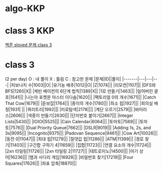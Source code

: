 # algo-KKP

# class 3 KKP

[백준 sloved 문제 class 3](https://solved.ac/en/class/3)



# class 3  
(2 per day) 
O : 내 풀이
X : 틀림
C : 참고한 문제 
|문제|ID||풀이|
|-------|---|---|---|
|피보나치 수|1003||O|
|유기농 배추|1012||O|
|Z|1074|||
|리모컨|1107|||
|DFS와 BFS|1260|X||
|케빈 베이컨의 6단계 법칙|1389|X||
|1로 만들기|1463|||
|일어버린 괄호|1541|||
|나는야 포켓몬 마스터 이다솜|1620|||
|팩토리얼 0의 개수|1671|||
|Catch That Cow|1679|||
|듣보잡|1764|||
|종이의 개수|1780|||
|최소 힙|1927|||
|회의실 배정|1931| ||
|쿼리트리|1992|||
|미로탐색|2178||||
|계단 오르기|2579|||
|바이러스|2606|||
|색종이 만들기|2630|||
|단지번호 붙이기|2667|||
|Integer Lists|5430|||
|IOIOI|5525|||
|Cain Calendar|6064|||
|토마토|7569|||
|토마토|7576|||
|Dual Priority Queue|7662|||
|DSLR|9019|||
|Adding 1s, 2s, and 3s|9095|||
|Incognito|9375|||
|Padovan Sequence|9461|||
|Cow Art|10026|||
|동전 0|11047|||
|최대 힙|11279|||
|절댓값 힙|11286|||
|ATM|11399|||
|경로 찾기|11403|||
|구간합 구하기 4|11659|||
|집합|11723|||
|연결 요소의 개수|11724|||
|2xn 타일링|11726|||
|2xn 타일링 2|11727|||
|테트로미노|14500|||
|아기 상어|16236|||
|뱀과 사다리 게임|16928|||
|비밀번호 찾기|17219|||
|Four Squares|17626|||
|좌표 압축|18870|||
